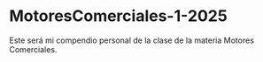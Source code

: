 # MotoresComerciales-1-2025
Este será mi compendio personal de la clase de la materia Motores Comerciales.
